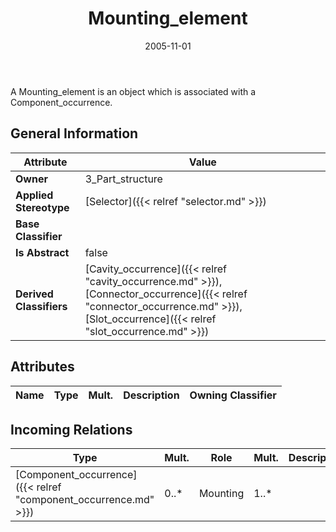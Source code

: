 ﻿---
title: Mounting_element
toc: false
type: specs
date: "2005-11-01"
draft: false
specification: KBL
version: 2.3.sr1
documentType: "Recommendation"
elementType: Class
classes:
  - Mounting_element
menu_name: kbl-2.3.sr1
---
<p>A Mounting_element is an object which is associated with a Component_occurrence.</p>

## General Information

| Attribute               | Value |
|-------------------------|-------|
| **Owner**               | 3_Part_structure |
| **Applied Stereotype**  | [Selector]({{< relref "selector.md" >}})<br/>  |
| **Base Classifier**     |   |
| **Is Abstract**         | false |
| **Derived Classifiers** | [Cavity_occurrence]({{< relref "cavity_occurrence.md" >}}), [Connector_occurrence]({{< relref "connector_occurrence.md" >}}), [Slot_occurrence]({{< relref "slot_occurrence.md" >}}) |

## Attributes
|  Name  |  Type  |  Mult.  |  Description  |  Owning Classifier  |
|--------|--------|---------|---------------|--------------|

##  Incoming Relations
|    Type  |   Mult.  |   Role    |   Mult.   |   Description  |
|----------|----------|-----------|-----------|----------------|
| [Component_occurrence]({{< relref "component_occurrence.md" >}}) | 0..* | Mounting | 1..* |  |
